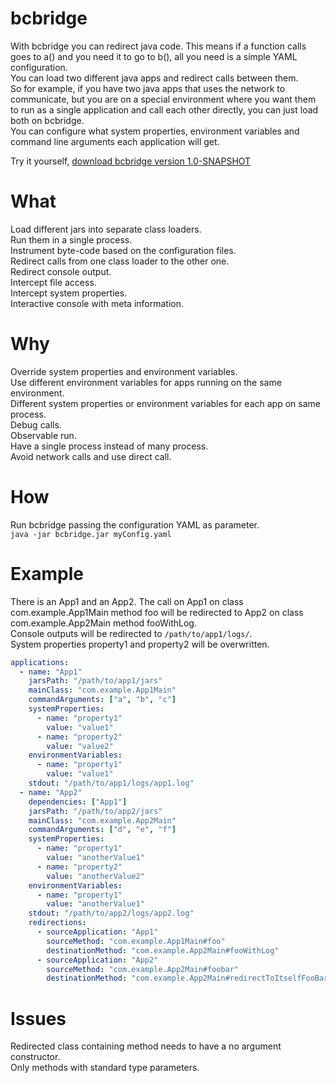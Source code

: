 # bcbridge
With bcbridge you can redirect java code. This means if a function calls goes to a() and you need it to go to b(), 
all you need is a simple YAML configuration.  
You can load two different java apps and redirect calls between them.  
So for example, if you have two java apps that uses the network to communicate, but you are on a special environment 
where you want them to run as a single application and call each other directly, you can just load both on bcbridge.  
You can configure what system properties, environment variables and command line arguments each application will get.     

Try it yourself, [download bcbridge version 1.0-SNAPSHOT](https://github.com/beothorn/bcbridge/releases/download/1.0-SNAPSHOT/bcode-bridge-1.0-SNAPSHOT-jar-with-dependencies.jar)

# What

Load different jars into separate class loaders.  
Run them in a single process.  
Instrument byte-code based on the configuration files.  
Redirect calls from one class loader to the other one.  
Redirect console output.  
Intercept file access.  
Intercept system properties.  
Interactive console with meta information.  

# Why

Override system properties and environment variables.  
Use different environment variables for apps running on the same environment.  
Different system properties or environment variables for each app on same process.  
Debug calls.  
Observable run.  
Have a single process instead of many process.  
Avoid network calls and use direct call.  

# How

Run bcbridge passing the configuration YAML as parameter.  
`java -jar bcbridge.jar myConfig.yaml`

# Example 

There is an App1 and an App2. The call on App1 on class com.example.App1Main method foo will be redirected to App2 on 
class com.example.App2Main method fooWithLog.  
Console outputs will be redirected to `/path/to/app1/logs/`.  
System properties property1 and property2 will be overwritten.

```yaml
applications:
  - name: "App1"
    jarsPath: "/path/to/app1/jars"
    mainClass: "com.example.App1Main"
    commandArguments: ["a", "b", "c"]
    systemProperties:
      - name: "property1"
        value: "value1"
      - name: "property2"
        value: "value2"
    environmentVariables:
      - name: "property1"
        value: "value1"
    stdout: "/path/to/app1/logs/app1.log"
  - name: "App2"
    dependencies: ["App1"]
    jarsPath: "/path/to/app2/jars"
    mainClass: "com.example.App2Main"
    commandArguments: ["d", "e", "f"]
    systemProperties:
      - name: "property1"
        value: "anotherValue1"
      - name: "property2"
        value: "anotherValue2"
    environmentVariables:
      - name: "property1"
        value: "anotherValue1"
    stdout: "/path/to/app2/logs/app2.log"
    redirections:
      - sourceApplication: "App1"
        sourceMethod: "com.example.App1Main#foo"
        destinationMethod: "com.example.App2Main#fooWithLog"
      - sourceApplication: "App2"
        sourceMethod: "com.example.App2Main#foobar"
        destinationMethod: "com.example.App2Main#redirectToItselfFooBar"
```

# Issues

Redirected class containing method needs to have a no argument constructor.  
Only methods with standard type parameters.